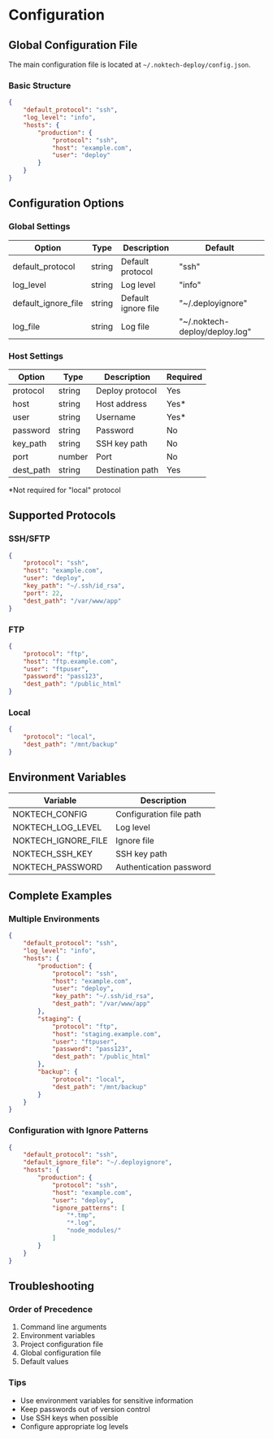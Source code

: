 # Configuration

## Global Configuration File

The main configuration file is located at `~/.noktech-deploy/config.json`.

### Basic Structure

```json
{
    "default_protocol": "ssh",
    "log_level": "info",
    "hosts": {
        "production": {
            "protocol": "ssh",
            "host": "example.com",
            "user": "deploy"
        }
    }
}
```

## Configuration Options

### Global Settings

| Option | Type | Description | Default |
|--------|------|-------------|---------|
| default_protocol | string | Default protocol | "ssh" |
| log_level | string | Log level | "info" |
| default_ignore_file | string | Default ignore file | "~/.deployignore" |
| log_file | string | Log file | "~/.noktech-deploy/deploy.log" |

### Host Settings

| Option | Type | Description | Required |
|--------|------|-------------|----------|
| protocol | string | Deploy protocol | Yes |
| host | string | Host address | Yes* |
| user | string | Username | Yes* |
| password | string | Password | No |
| key_path | string | SSH key path | No |
| port | number | Port | No |
| dest_path | string | Destination path | Yes |

*Not required for "local" protocol

## Supported Protocols

### SSH/SFTP

```json
{
    "protocol": "ssh",
    "host": "example.com",
    "user": "deploy",
    "key_path": "~/.ssh/id_rsa",
    "port": 22,
    "dest_path": "/var/www/app"
}
```

### FTP

```json
{
    "protocol": "ftp",
    "host": "ftp.example.com",
    "user": "ftpuser",
    "password": "pass123",
    "dest_path": "/public_html"
}
```

### Local

```json
{
    "protocol": "local",
    "dest_path": "/mnt/backup"
}
```

## Environment Variables

| Variable | Description |
|----------|-------------|
| NOKTECH_CONFIG | Configuration file path |
| NOKTECH_LOG_LEVEL | Log level |
| NOKTECH_IGNORE_FILE | Ignore file |
| NOKTECH_SSH_KEY | SSH key path |
| NOKTECH_PASSWORD | Authentication password |

## Complete Examples

### Multiple Environments

```json
{
    "default_protocol": "ssh",
    "log_level": "info",
    "hosts": {
        "production": {
            "protocol": "ssh",
            "host": "example.com",
            "user": "deploy",
            "key_path": "~/.ssh/id_rsa",
            "dest_path": "/var/www/app"
        },
        "staging": {
            "protocol": "ftp",
            "host": "staging.example.com",
            "user": "ftpuser",
            "password": "pass123",
            "dest_path": "/public_html"
        },
        "backup": {
            "protocol": "local",
            "dest_path": "/mnt/backup"
        }
    }
}
```

### Configuration with Ignore Patterns

```json
{
    "default_protocol": "ssh",
    "default_ignore_file": "~/.deployignore",
    "hosts": {
        "production": {
            "protocol": "ssh",
            "host": "example.com",
            "user": "deploy",
            "ignore_patterns": [
                "*.tmp",
                "*.log",
                "node_modules/"
            ]
        }
    }
}
```

## Troubleshooting

### Order of Precedence

1. Command line arguments
2. Environment variables
3. Project configuration file
4. Global configuration file
5. Default values

### Tips

- Use environment variables for sensitive information
- Keep passwords out of version control
- Use SSH keys when possible
- Configure appropriate log levels 
